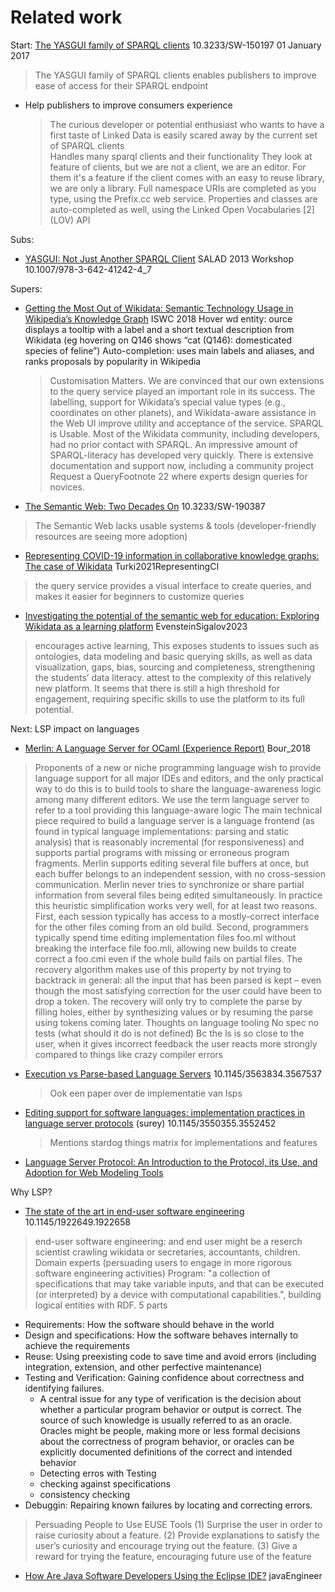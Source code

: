 

# Related work

Start: [The YASGUI family of SPARQL clients](https://dl.acm.org/doi/10.3233/SW-150197) 10.3233/SW-150197
01 January 2017

> The YASGUI family of SPARQL clients enables publishers to improve ease of access for their SPARQL endpoint
- Help publishers to improve consumers experience
  > The curious developer or potential enthusiast who wants to have a first taste of Linked Data is easily scared away by the current set of SPARQL clients  
  > Handles many sparql clients and their functionality
  > They look at feature of clients, but we are not a client, we are an editor. For them it's a feature if the client comes with an easy to reuse library, we are only a library.
  > Full namespace URIs are completed as you type, using the Prefix.cc web service. Properties and classes are auto-completed as well, using the Linked Open Vocabularies [2] (LOV) API

Subs:
- [YASGUI: Not Just Another SPARQL Client](https://ceur-ws.org/Vol-1056/salad2013-1.pdf) SALAD 2013 Workshop 10.1007/978-3-642-41242-4_7

Supers:
- [Getting the Most Out of Wikidata: Semantic Technology Usage in Wikipedia’s Knowledge Graph](https://link.springer.com/chapter/10.1007/978-3-030-00668-6_23#Sec4) ISWC 2018
  Hover wd entity: ource displays a tooltip with a label and a short textual description from Wikidata (eg hovering on Q146 shows “cat (Q146): domesticated species of feline”)
  Auto-completion: uses main labels and aliases, and ranks proposals by popularity in Wikipedia
  > Customisation Matters.   We are convinced that our own extensions to the query service played an important role in its success. The labelling, support for Wikidata’s special value types (e.g., coordinates on other planets), and Wikidata-aware assistance in the Web UI improve utility and acceptance of the service.
  > SPARQL is Usable.   Most of the Wikidata community, including developers, had no prior contact with SPARQL. An impressive amount of SPARQL-literacy has developed very quickly. There is extensive documentation and support now, including a community project Request a QueryFootnote 22 where experts design queries for novices.


- [The Semantic Web: Two Decades On](https://aidanhogan.com/docs/semantic-web-now.pdf) 10.3233/SW-190387
> The Semantic Web lacks usable systems & tools (developer-friendly resources are seeing more adoption)


- [Representing COVID-19 information in collaborative knowledge graphs: The case of Wikidata](https://content.iospress.com/articles/semantic-web/sw210444#x1-8000-3) Turki2021RepresentingCI
> the query service provides a visual interface to create queries, and makes it easier for beginners to customize queries


- [Investigating the potential of the semantic web for education: Exploring Wikidata as a learning platform](https://link.springer.com/article/10.1007/s10639-023-11664-1#Sec18) EvensteinSigalov2023
> encourages active learning, This exposes students to issues such as ontologies, data modeling and basic querying skills, as well as data visualization, gaps, bias, sourcing and completeness, strengthening the students’ data literacy.
> attest to the complexity of this relatively new platform. It seems that there is still a high threshold for engagement, requiring specific skills to use the platform to its full potential.



Next: LSP impact on languages


- [Merlin: A Language Server for OCaml (Experience Report)](https://dl.acm.org/doi/10.1145/3236798) Bour_2018
> Proponents of a new or niche programming language wish to provide language support for all major IDEs and editors, and the only practical way to do this is to build tools to share the language-awareness logic among many different editors. We use the term language server to refer to a tool providing this language-aware logic
> The main technical piece required to build a language server is a language frontend (as found in typical language implementations: parsing and static analysis) that is reasonably incremental (for responsiveness) and supports partial programs with missing or erroneous program fragments.
> Merlin supports editing several file buffers at once, but each buffer belongs to an independent session, with no cross-session communication. Merlin never tries to synchronize or share partial information from several files being edited simultaneously. In practice this heuristic simplification works very well, for at least two reasons. First, each session typically has access to a mostly-correct interface for the other files coming from an old build. Second, programmers typically spend time editing implementation files foo.ml without breaking the interface file foo.mli, allowing new builds to create correct a foo.cmi even if the whole build fails on partial files.
> The recovery algorithm makes use of this property by not trying to backtrack in general: all the input that has been parsed is kept – even though the most satisfying correction for the user could have been to drop a token. The recovery will only try to complete the parse by filling holes, either by synthesizing values or by resuming the parse using tokens coming later.
> Thoughts on language tooling
  > No spec no tests (what should it do is not defined)
  > Bc the ls is so close to the user, when it gives incorrect feedback the user reacts more strongly compared to things like crazy compiler errors
  > 

- [Execution vs Parse-based Language Servers](https://stefan-marr.de/papers/dls-marr-et-al-execution-vs-parse-based-language-servers/) 10.1145/3563834.3567537
  > Ook een paper over de implementatie van lsps 

- [Editing support for software languages: implementation practices in language server protocols](https://dl.acm.org/doi/10.1145/3550355.3552452) (surey)  10.1145/3550355.3552452
    > Mentions stardog things
    > matrix for implementations and features


- [Language Server Protocol: An Introduction to the Protocol, its Use, and Adoption for Web Modeling Tools](https://emisa-journal.org/emisa/article/view/320) 


Why LSP?

- [The state of the art in end-user software engineering](https://dl.acm.org/doi/abs/10.1145/1922649.1922658) 10.1145/1922649.1922658
> end-user software engineering: and end user might be a reserch scientist crawling wikidata or secretaries, accountants, children. Domain experts (persuading users to engage in more rigorous software engineering activities)
> Program: "a collection of specifications that may take variable inputs, and that can be executed (or interpreted) by a device with computational capabilities.", building logical entities with RDF.
> 5 parts
  - Requirements: How the software should behave in the world
  - Design and specifications: How the software behaves internally to achieve the requirements
  - Reuse: Using preexisting code to save time and avoid errors (including integration, extension, and other perfective maintenance)
  - Testing and Verification: Gaining confidence about correctness and identifying failures.
    - A central issue for any type of verification is the decision about whether a particular program behavior or output is correct. The source of such knowledge is usually referred to as an oracle. Oracles might be people, making more or less formal decisions about the correctness of program behavior, or oracles can be explicitly documented definitions of the correct and intended behavior
    - Detecting erros with Testing
    - checking against specifications
    - consistency checking
  - Debuggin: Repairing known failures by locating and correcting errors.
> Persuading People to Use EUSE Tools
  (1) Surprise the user in order to raise curiosity about a feature.
  (2) Provide explanations to satisfy the user’s curiosity and encourage trying out the
  feature.
  (3) Give a reward for trying the feature, encouraging future use of the feature


- [How Are Java Software Developers Using the Eclipse IDE?](file:///home/silvius/Downloads/How_Are_Java_Software_Developers_Using_the_Eclipse.pdf) javaEngineer


